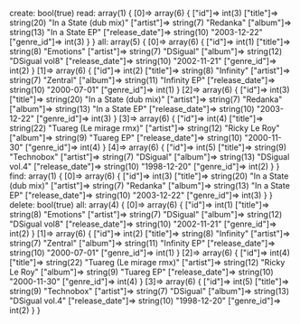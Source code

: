 create:
bool(true)
read:
array(1) {
  [0]=>
  array(6) {
    ["id"]=>
    int(3)
    ["title"]=>
    string(20) "In a State (dub mix)"
    ["artist"]=>
    string(7) "Redanka"
    ["album"]=>
    string(13) "In a State EP"
    ["release_date"]=>
    string(10) "2003-12-22"
    ["genre_id"]=>
    int(3)
  }
}
all:
array(5) {
  [0]=>
  array(6) {
    ["id"]=>
    int(1)
    ["title"]=>
    string(8) "Emotions"
    ["artist"]=>
    string(7) "DSigual"
    ["album"]=>
    string(12) "DSigual vol8"
    ["release_date"]=>
    string(10) "2002-11-21"
    ["genre_id"]=>
    int(2)
  }
  [1]=>
  array(6) {
    ["id"]=>
    int(2)
    ["title"]=>
    string(8) "Infinity"
    ["artist"]=>
    string(7) "Zentral"
    ["album"]=>
    string(11) "Infinity EP"
    ["release_date"]=>
    string(10) "2000-07-01"
    ["genre_id"]=>
    int(1)
  }
  [2]=>
  array(6) {
    ["id"]=>
    int(3)
    ["title"]=>
    string(20) "In a State (dub mix)"
    ["artist"]=>
    string(7) "Redanka"
    ["album"]=>
    string(13) "In a State EP"
    ["release_date"]=>
    string(10) "2003-12-22"
    ["genre_id"]=>
    int(3)
  }
  [3]=>
  array(6) {
    ["id"]=>
    int(4)
    ["title"]=>
    string(22) "Tuareg (Le mirage rmx)"
    ["artist"]=>
    string(12) "Ricky Le Roy"
    ["album"]=>
    string(9) "Tuareg EP"
    ["release_date"]=>
    string(10) "2000-11-30"
    ["genre_id"]=>
    int(4)
  }
  [4]=>
  array(6) {
    ["id"]=>
    int(5)
    ["title"]=>
    string(9) "Technobox"
    ["artist"]=>
    string(7) "DSigual"
    ["album"]=>
    string(13) "DSigual vol.4"
    ["release_date"]=>
    string(10) "1998-12-20"
    ["genre_id"]=>
    int(2)
  }
}
find:
array(1) {
  [0]=>
  array(6) {
    ["id"]=>
    int(3)
    ["title"]=>
    string(20) "In a State (dub mix)"
    ["artist"]=>
    string(7) "Redanka"
    ["album"]=>
    string(13) "In a State EP"
    ["release_date"]=>
    string(10) "2003-12-22"
    ["genre_id"]=>
    int(3)
  }
}
delete:
bool(true)
all:
array(4) {
  [0]=>
  array(6) {
    ["id"]=>
    int(1)
    ["title"]=>
    string(8) "Emotions"
    ["artist"]=>
    string(7) "DSigual"
    ["album"]=>
    string(12) "DSigual vol8"
    ["release_date"]=>
    string(10) "2002-11-21"
    ["genre_id"]=>
    int(2)
  }
  [1]=>
  array(6) {
    ["id"]=>
    int(2)
    ["title"]=>
    string(8) "Infinity"
    ["artist"]=>
    string(7) "Zentral"
    ["album"]=>
    string(11) "Infinity EP"
    ["release_date"]=>
    string(10) "2000-07-01"
    ["genre_id"]=>
    int(1)
  }
  [2]=>
  array(6) {
    ["id"]=>
    int(4)
    ["title"]=>
    string(22) "Tuareg (Le mirage rmx)"
    ["artist"]=>
    string(12) "Ricky Le Roy"
    ["album"]=>
    string(9) "Tuareg EP"
    ["release_date"]=>
    string(10) "2000-11-30"
    ["genre_id"]=>
    int(4)
  }
  [3]=>
  array(6) {
    ["id"]=>
    int(5)
    ["title"]=>
    string(9) "Technobox"
    ["artist"]=>
    string(7) "DSigual"
    ["album"]=>
    string(13) "DSigual vol.4"
    ["release_date"]=>
    string(10) "1998-12-20"
    ["genre_id"]=>
    int(2)
  }
}
